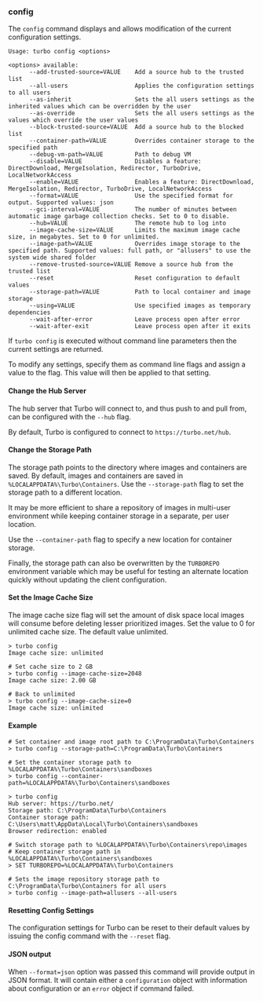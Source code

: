 ### config

The `config` command displays and allows modification of the current configuration settings.

```
Usage: turbo config <options>

<options> available:
      --add-trusted-source=VALUE    Add a source hub to the trusted list
      --all-users                   Applies the configuration settings to all users
      --as-inherit                  Sets the all users settings as the inherited values which can be overridden by the user
      --as-override                 Sets the all users settings as the values which override the user values
      --block-trusted-source=VALUE  Add a source hub to the blocked list
      --container-path=VALUE        Overrides container storage to the specified path
      --debug-vm-path=VALUE         Path to debug VM
      --disable=VALUE               Disables a feature: DirectDownload, MergeIsolation, Redirector, TurboDrive, LocalNetworkAccess
      --enable=VALUE                Enables a feature: DirectDownload, MergeIsolation, Redirector, TurboDrive, LocalNetworkAccess
      --format=VALUE                Use the specified format for output. Supported values: json
      --gci-interval=VALUE          The number of minutes between automatic image garbage collection checks. Set to 0 to disable.
      --hub=VALUE                   The remote hub to log into
      --image-cache-size=VALUE      Limits the maximum image cache size, in megabytes. Set to 0 for unlimited.
      --image-path=VALUE            Overrides image storage to the specified path. Supported values: full path, or "allusers" to use the system wide shared folder
      --remove-trusted-source=VALUE Remove a source hub from the trusted list
      --reset                       Reset configuration to default values
      --storage-path=VALUE          Path to local container and image storage
      --using=VALUE                 Use specified images as temporary dependencies
      --wait-after-error            Leave process open after error
      --wait-after-exit             Leave process open after it exits
```

If `turbo config` is executed without command line parameters then the current settings are returned. 

To modify any settings, specify them as command line flags and assign a value to the flag. This value will then be applied to that setting. 

#### Change the Hub Server

The hub server that Turbo will connect to, and thus push to and pull from, can be configured with the `--hub` flag.

By default, Turbo is configured to connect to `https://turbo.net/hub`.

#### Change the Storage Path

The storage path points to the directory where images and containers are saved. By default, images and containers are saved in `%LOCALAPPDATA%\Turbo\Containers`.  Use the `--storage-path` flag to set the storage path to a different location.

It may be more efficient to share a repository of images in multi-user environment while keeping container storage in a separate, per user location.

Use the `--container-path` flag to specify a new location for container storage.

Finally, the storage path can also be overwritten by the `TURBOREPO` environment variable which may be useful for testing an alternate location quickly without updating the client configuration. 

#### Set the Image Cache Size

The image cache size flag will set the amount of disk space local images will consume before deleting lesser prioritized images. Set the value to 0 for unlimited cache size. The default value unlimited. 

```
> turbo config 
Image cache size: unlimited

# Set cache size to 2 GB
> turbo config --image-cache-size=2048
Image cache size: 2.00 GB

# Back to unlimited
> turbo config --image-cache-size=0
Image cache size: unlimited
```
#### Example

```
# Set container and image root path to C:\ProgramData\Turbo\Containers
> turbo config --storage-path=C:\ProgramData\Turbo\Containers

# Set the container storage path to %LOCALAPPDATA%\Turbo\Containers\sandboxes
> turbo config --container-path=%LOCALAPPDATA%\Turbo\Containers\sandboxes

> turbo config
Hub server: https://turbo.net/
Storage path: C:\ProgramData\Turbo\Containers
Container storage path: C:\Users\matt\AppData\Local\Turbo\Containers\sandboxes
Browser redirection: enabled

# Switch storage path to %LOCALAPPDATA%\Turbo\Containers\repo\images
# Keep container storage path in %LOCALAPPDATA%\Turbo\Containers\sandboxes
> SET TURBOREPO=%LOCALAPPDATA%\Turbo\Containers

# Sets the image repository storage path to C:\ProgramData\Turbo\Containers for all users
> turbo config --image-path=allusers --all-users
```

#### Resetting Config Settings

The configuration settings for Turbo can be reset to their default values by issuing the config command with the `--reset` flag.

#### JSON output

When `--format=json` option was passed this command will provide output in JSON format. It will contain either a `configuration` object with information about configuration or an `error` object if command failed.
